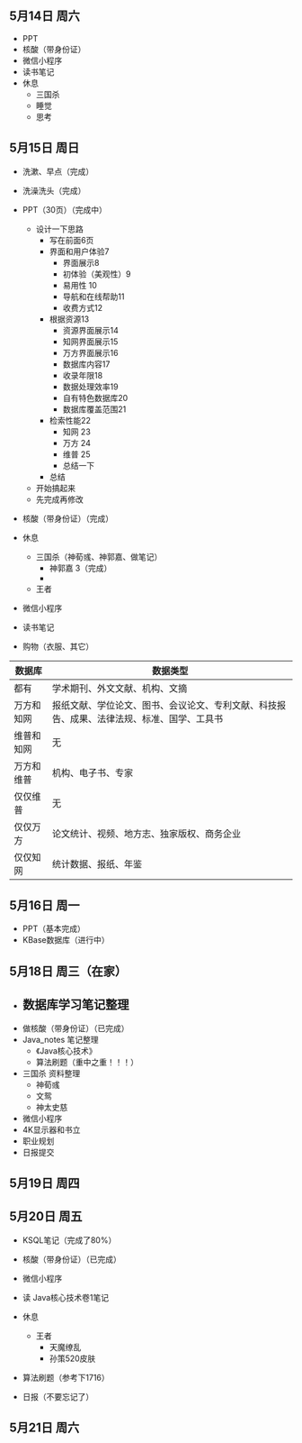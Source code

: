 



## 5月14日 周六

- PPT
- 核酸（带身份证）
- 微信小程序
- 读书笔记
- 休息
  - 三国杀
  - 睡觉
  - 思考



## 5月15日 周日

- 洗漱、早点（完成）
- 洗澡洗头（完成）
- PPT（30页）（完成中）
  - 设计一下思路
    - 写在前面6页
    - 界面和用户体验7
      - 界面展示8
      - 初体验（美观性）9
      - 易用性 10
      - 导航和在线帮助11
      - 收费方式12
    - 根据资源13
      - 资源界面展示14
      - 知网界面展示15
      - 万方界面展示16
      - 数据库内容17
      - 收录年限18
      - 数据处理效率19
      - 自有特色数据库20
      - 数据库覆盖范围21
    - 检索性能22
      - 知网 23
      - 万方 24
      - 维普 25
      - 总结一下
    - 总结
  - 开始搞起来
  - 先完成再修改
- 核酸（带身份证）（完成）
- 休息
  - 三国杀（神荀彧、神郭嘉、做笔记）
    - 神郭嘉 3（完成）
    - 
  - 王者

- 微信小程序
- 读书笔记
- 购物（衣服、其它）



| 数据库     | 数据类型                                                     |
| ---------- | ------------------------------------------------------------ |
| 都有       | 学术期刊、外文文献、机构、文摘                               |
| 万方和知网 | 报纸文献、学位论文、图书、会议论文、专利文献、科技报告、成果、法律法规、标准、国学、工具书 |
| 维普和知网 | 无                                                           |
| 万方和维普 | 机构、电子书、专家                                           |
| 仅仅维普   | 无                                                           |
| 仅仅万方   | 论文统计、视频、地方志、独家版权、商务企业                   |
| 仅仅知网   | 统计数据、报纸、年鉴                                         |





## 5月16日 周一



- PPT（基本完成）
- KBase数据库（进行中）





## 5月18日 周三（在家）

- 数据库学习笔记整理
  - 
- 做核酸（带身份证）（已完成）
- Java_notes 笔记整理
  - 《Java核心技术》
  - 算法刷题（重中之重！！！）
- 三国杀 资料整理
  - 神荀彧
  - 文鸳
  - 神太史慈
- 微信小程序
- 4K显示器和书立
- 职业规划
- 日报提交



## 5月19日 周四



## 5月20日 周五

- KSQL笔记（完成了80%）
- 核酸（带身份证）（已完成）
- 微信小程序
- 读 Java核心技术卷1笔记
- 休息
  - 王者
    - 天魔缭乱
    - 孙策520皮肤

- 算法刷题（参考下1716）
- 日报（不要忘记了）



## 5月21日 周六















































